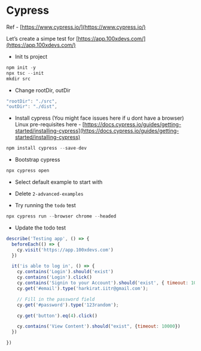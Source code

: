 # Cypress

Ref - [https://www.cypress.io/](https://www.cypress.io/)

Let’s create a simpe test for [https://app.100xdevs.com/](https://app.100xdevs.com/)

*   Init ts project

```javascript
npm init -y
npx tsc --init
mkdir src
```

*   Change rootDir, outDir

```javascript
"rootDir": "./src",
"outDir": "./dist",
```

*   Install cypress (You might face issues here if u dont have a browser) Linux pre-requisites here - [https://docs.cypress.io/guides/getting-started/installing-cypress](https://docs.cypress.io/guides/getting-started/installing-cypress)

```javascript
npm install cypress --save-dev
```

*   Bootstrap cypress

```javascript
npx cypress open
```

*   Select default example to start with

*   Delete `2-advanced-examples`

*   Try running the `todo` test

```javascript
npx cypress run --browser chrome --headed
```

*   Update the todo test

```javascript
describe('Testing app', () => {
  beforeEach(() => {
    cy.visit('https://app.100xdevs.com')
  })

  it('is able to log in', () => {
    cy.contains('Login').should('exist')
    cy.contains('Login').click()
    cy.contains('Signin to your Account').should('exist', { timeout: 10000 })
    cy.get('#email').type('harkirat.iitr@gmail.com');

    // Fill in the password field
    cy.get('#password').type('123random');

    cy.get('button').eq(4).click()

    cy.contains('View Content').should("exist", {timeout: 10000})
  })

})
```